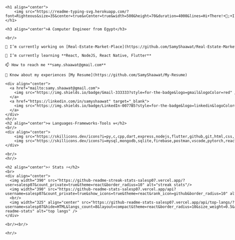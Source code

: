 <div style="display: flex;">
  <div style="flex: 1; padding-right: 20px;">

    <h1 align="center">
        <img src="https://readme-typing-svg.herokuapp.com/?font=Righteous&size=35&center=true&vCenter=true&width=500&height=70&duration=4000&lines=Hi+There!+👋;+I'm+Samy+Mostafa!;" />
    </h1>

    <h3 align="center">A Computer Engineer from Egypt</h3>

    <br/>

    🔭 I’m currently working on [Real-Estate-Market-Place](https://github.com/SamyShaawat/Real-Estate-Market-Place)

    🌱 I’m currently learning **React, NodeJS, React Native, Flutter**

    📫 How to reach me **samy.shaawat@gmail.com**

    📄 Know about my experiences [My Resume](https://github.com/SamyShaawat/My-Resume)

    <div align="center"> 
      <a href="mailto:samy.shaawat@gmail.com">
        <img src="https://img.shields.io/badge/Gmail-333333?style=for-the-badge&logo=gmail&logoColor=red" />
      </a>
      <a href="https://linkedin.com/in/samyshaawat" target="_blank">
        <img src="https://img.shields.io/badge/LinkedIn-0077B5?style=for-the-badge&logo=linkedin&logoColor=white" target="_blank" />
      </a>
    </div>
    <hr/>
    <h2 align="center">⚒️ Languages-Frameworks-Tools ⚒️</h2>
    <br/>
    <div align="center">
        <img src="https://skillicons.dev/icons?i=py,c,cpp,dart,express,nodejs,flutter,github,git,html,css,js,bootstrap,tailwind,latex" />
        <img src="https://skillicons.dev/icons?i=mysql,mongodb,sqlite,firebase,postman,vscode,pytorch,react,tensorflow,linux" /><br>
    </div>

    <br/>
    <hr/>

    <h2 align="center">⚡ Stats ⚡</h2>
    <br>
    <div align="center">
      <img width="390" src="https://github-readme-streak-stats-salesp07.vercel.app/?user=salesp07&count_private=true&theme=react&border_radius=10" alt="streak stats"/>
      <img width="390" src="https://github-readme-stats-salesp07.vercel.app/api?username=salesp07&count_private=true&show_icons=true&theme=react&rank_icon=github&border_radius=10" alt="readme stats" />
      <br/>
      <img width="325" align="center" src="https://github-readme-stats-salesp07.vercel.app/api/top-langs/?username=salesp07&hide=HTML&langs_count=8&layout=compact&theme=react&border_radius=10&size_weight=0.5&count_weight=0.5&exclude_repo=github-readme-stats" alt="top langs" />
    </div>

    <br/><br/>

    <hr/>

  </div>
  <div style="flex: 1;">
    <img src="https://images.squarespace-cdn.com/content/v1/5769fc401b631bab1addb2ab/1541580611624-TE64QGKRJG8SWAIUS7NS/ke17ZwdGBToddI8pDm48kPoswlzjSVMM-SxOp7CV59BZw-zPPgdn4jUwVcJE1ZvWQUxwkmyExglNqGp0IvTJZamWLI2zvYWH8K3-s_4yszcp2ryTI0HqTOaaUohrI8PI6FXy8c9PWtBlqAVlUS5izpdcIXDZqDYvprRqZ29Pw0o/coding-freak.gif" width="400" alt="Coding"/>
  </div>
</div>
